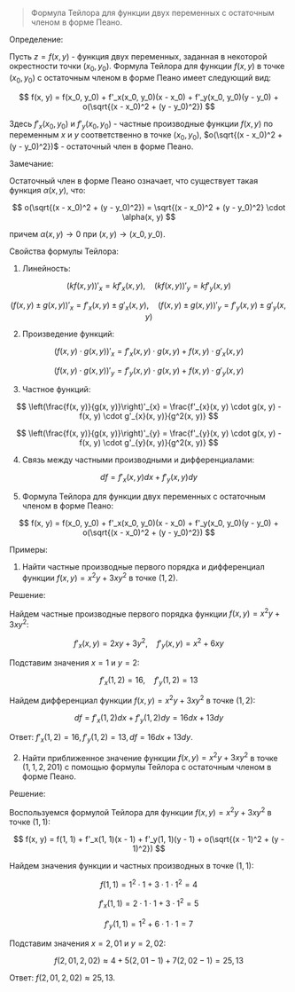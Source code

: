>Формула Тейлора для функции двух переменных с остаточным членом в форме Пеано.

Определение:

Пусть $z = f(x, y)$ - функция двух переменных, заданная в некоторой окрестности точки $(x_0, y_0)$. Формула Тейлора для функции $f(x, y)$ в точке $(x_0, y_0)$ с остаточным членом в форме Пеано имеет следующий вид:

$$
f(x, y) = f(x_0, y_0) + f'_x(x_0, y_0)(x - x_0) + f'_y(x_0, y_0)(y - y_0) + o(\sqrt{(x - x_0)^2 + (y - y_0)^2})
$$

Здесь $f'_x(x_0, y_0)$ и $f'_y(x_0, y_0)$ - частные производные функции $f(x, y)$ по переменным $x$ и $y$ соответственно в точке $(x_0, y_0)$, $o(\sqrt{(x - x_0)^2 + (y - y_0)^2})$ - остаточный член в форме Пеано.

Замечание:

Остаточный член в форме Пеано означает, что существует такая функция $\alpha(x, y)$, что:

$$
o(\sqrt{(x - x_0)^2 + (y - y_0)^2}) = \sqrt{(x - x_0)^2 + (y - y_0)^2} \cdot \alpha(x, y)
$$

причем $\alpha(x, y) \rightarrow 0$ при $(x, y) \rightarrow (x\_0, y\_0)$.

Свойства формулы Тейлора:

1. Линейность:

$$
(kf(x, y))'_{x} = kf'_{x}(x, y), \quad (kf(x, y))'_{y} = kf'_{y}(x, y)
$$

$$
(f(x, y) \pm g(x, y))'_{x} = f'_{x}(x, y) \pm g'_{x}(x, y), \quad (f(x, y) \pm g(x, y))'_{y} = f'_{y}(x, y) \pm g'_{y}(x, y)
$$

2. Произведение функций:

$$
(f(x, y) \cdot g(x, y))'_{x} = f'_{x}(x, y) \cdot g(x, y) + f(x, y) \cdot g'_{x}(x, y)
$$

$$
(f(x, y) \cdot g(x, y))'_{y} = f'_{y}(x, y) \cdot g(x, y) + f(x, y) \cdot g'_{y}(x, y)
$$

3. Частное функций:

$$
\left(\frac{f(x, y)}{g(x, y)}\right)'_{x} = \frac{f'_{x}(x, y) \cdot g(x, y) - f(x, y) \cdot g'_{x}(x, y)}{g^2(x, y)}
$$

$$
\left(\frac{f(x, y)}{g(x, y)}\right)'_{y} = \frac{f'_{y}(x, y) \cdot g(x, y) - f(x, y) \cdot g'_{y}(x, y)}{g^2(x, y)}
$$

4. Связь между частными производными и дифференциалами:

$$
df = f'_x(x, y)dx + f'_y(x, y)dy
$$

5. Формула Тейлора для функции двух переменных с остаточным членом в форме Пеано:

$$
f(x, y) = f(x_0, y_0) + f'_x(x_0, y_0)(x - x_0) + f'_y(x_0, y_0)(y - y_0) + o(\sqrt{(x - x_0)^2 + (y - y_0)^2})
$$

Примеры:

1. Найти частные производные первого порядка и дифференциал функции $f(x, y) = x^2y + 3xy^2$ в точке $(1, 2)$.

Решение:

Найдем частные производные первого порядка функции $f(x, y) = x^2y + 3xy^2$:

$$
f'_x(x, y) = 2xy + 3y^2, \quad f'_y(x, y) = x^2 + 6xy
$$

Подставим значения $x = 1$ и $y = 2$:

$$
f'_x(1, 2) = 16, \quad f'_y(1, 2) = 13
$$

Найдем дифференциал функции $f(x, y) = x^2y + 3xy^2$ в точке $(1, 2)$:

$$
df = f'_x(1, 2)dx + f'_y(1, 2)dy = 16dx + 13dy
$$

Ответ: $f'_x(1, 2) = 16, f'_y(1, 2) = 13, df = 16dx + 13dy$.

2. Найти приближенное значение функции $f(x, y) = x^2y + 3xy^2$ в точке $(1,1, 2, 201)$ с помощью формулы Тейлора с остаточным членом в форме Пеано.

Решение:

Воспользуемся формулой Тейлора для функции $f(x, y) = x^2y + 3xy^2$ в точке $(1, 1)$:

$$
f(x, y) = f(1, 1) + f'_x(1, 1)(x - 1) + f'_y(1, 1)(y - 1) + o(\sqrt{(x - 1)^2 + (y - 1)^2})
$$

Найдем значения функции и частных производных в точке $(1, 1)$:

$$
f(1, 1) = 1^2 \cdot 1 + 3 \cdot 1 \cdot 1^2 = 4
$$

$$
f'_x(1, 1) = 2 \cdot 1 \cdot 1 + 3 \cdot 1^2 = 5
$$

$$
f'_y(1, 1) = 1^2 + 6 \cdot 1 \cdot 1 = 7
$$

Подставим значения $x = 2,01$ и $y = 2,02$:

$$
f(2,01, 2,02) \approx 4 + 5(2,01 - 1) + 7(2,02 - 1) = 25,13
$$

Ответ: $f(2,01, 2,02) \approx 25,13$.

